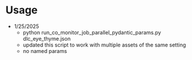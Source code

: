 

# Usage 
+ 1/25/2025
    + python run_co_monitor_job_parallel_pydantic_params.py dlc_eye_thyme.json
    + updated this script to work with multiple assets of the same setting
    + no named params